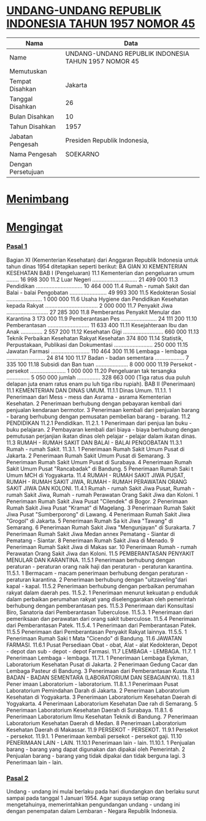 # [UNDANG-UNDANG REPUBLIK INDONESIA TAHUN 1957 NOMOR 45](http://example.org/legal/document/uu/1957/45)

| Nama | Data |
| ------ | ----- |
|Name|UNDANG-UNDANG REPUBLIK INDONESIA TAHUN 1957 NOMOR 45|
|Memutuskan||
|Tempat Disahkan|Jakarta|
|Tanggal Disahkan|26|
|Bulan Disahkan|10|
|Tahun Disahkan|1957|
|Jabatan Pengesah|Presiden Republik Indonesia,|
|Nama Pengesah|SOEKARNO|
|Dengan Persetujuan||
# [Menimbang](http://example.org/legal/document/uu/1957/45/menimbang)

# [Mengingat](http://example.org/legal/document/uu/1957/45/mengingat)


### [Pasal 1](http://example.org/legal/document/uu/1957/45/pasal/0001)
Bagian XI (Kementerian Kesehatan) dari Anggaran Republik Indonesia untuk tahun dinas 1954 ditetapkan seperti berikut: BA GIAN XI KEMENTERIAN KESEHATAN BAB I (Pengeluaran) 11.1 Kementerian dan pengeluaran umum ........ 16 998 300 11.2 Luar Negeri ............................. 21 499 000 11.3 Pendidikan .............................. 10 464 000 11.4 Rumah - rumah Sakit dan Balai - balai Pengobatan ........................ 49 993 300 11.5 Kedokteran Sosial ....................... 1 000 000 11.6 Usaha Hygiene dan Pendidikan Kesehatan kepada Rakyat .................................. 2 000 000 11.7 Penyakit Jiwa ........................... 27 285 300 11.8 Pemberantas Penyakit Menular dan Karantina 3 173 000 11.9 Pemberantasan Pes ....................... 24 111 200 11.10 Pemberantasan ........................... 11 633 400 11.11 Kesejahteraan Ibu dan Anak .............. 2 557 200 11.12 Kesehatan Gigi .......................... 660 000 11.13 Teknik Perbaikan Kesehatan Rakyat Kesehatan 374 800 11.14 Statistik, Perpustakaan, Publikasi dan Dokumentasi ......................... 250 000 11.15 Jawatan Farmasi ......................... 110 464 300 11.16 Lembaga - lembaga ......................... 24 814 100 11.17 Badan - badan sementara ................... 7 335 100 11.18 Subsidi dan Ban tuan ..................... 8 000 000 11.19 Persekot - persekot ....................... 1 000 000 11.20 Pengeluaran tak tersangka ............... 5 050 000 jumlah ............... 328 663 000 (Tiga ratus dua puluh delapan juta enam ratus enam pu luh tiga ribu rupiah). BAB II (Penerimaan) 11.1 KEMENTERIAN DAN DINAS UMUM. 11.1.1 Dinas Umum. 11.1.1. 1 Penerimaan dari Mess - mess dan Asrama - asrama Kementerian Kesehatan. 2 Penerimaan berhubung dengan pebayaran kembali dari penjualan kendaraan bermotor. 3 Penerimaan kembali dari penjualan barang - barang berhubung dengan pemusatan pembelian barang - barang. 11.2 PENDIDIKAN 11.2.1 Pendidikan. 11.2.1. 1 Penerimaan dari penjua lan buku - buku pelajaran. 2 Pembayaran kembali dari biaya - biaya berhubung dengan pemutusan perjanjian ikatan dinas oleh pelajar - pelajar dalam ikatan dinas. 11.3 RUMAH - RUMAH SAKIT DAN BALAI - BALAI PENGOBATAN 11.3.1 Rumah - rumah Sakit. 11.3.1. 1 Penerimaan Rumah Sakit Umum Pusat di Jakarta. 2 Penerimaan Rumah Sakit Umum Pusat di Semarang. 3 Penerimaan Rumah Sakit Umum Pusat di Surabaya. 4 Penerimaan Rumah Sakit Umum Pusat "Rancabadak" di Bandung. 5 Penerimaan Rumah Saki t Umum MCH di Yogyakarta. 11.4 RUMAH - RUMAH SAKIT JIWA PUSAT, RUMAH - RUMAH SAKIT JIWA, RUMAH - RUMAH PERAWATAN ORANG SAKIT JIWA DAN KOLONI. 11.4.1 Rumah - rumah Sakit Jiwa Pusat, Rumah - rumah Sakit Jiwa, Rumah - rumah Perawatan Orang Sakit Jiwa dan Koloni. 1 Penerimaan Rumah Sakit Jiwa Pusat "Cilendek" di Bogor. 2 Penerimaan Rumah Sakit Jiwa Pusat "Kramat" di Magelang. 3 Penerimaan Rumah Sakit Jiwa Pusat "Sumberporong" di Lawang. 4 Penerimaan Rumah Sakit Jiwa "Grogol" di Jakarta. 5 Penerimaan Rumah Sa kit Jiwa "Tawang" di Semarang. 6 Penerimaan Rumah Sakit Jiwa "Mengunjayan" di Surakarta. 7 Penerimaan Rumah Sakit Jiwa Medan annex Pematang - Siantar di Pematang - Siantar. 8 Penerimaan Rumah Sakit Jiwa di Menado. 9 Penerimaan Rumah Sakit Jiwa di Makas sar. 10 Penerimaan Rumah - rumah Perawatan Orang Sakit Jiwa dan Koloni. 11.5 PEMBERANTASAN PENYAKIT MENULAR DAN KARANTINA. 11.5.1 Penerimaan berhubung dengan peraturan - peraturan orang naik haji dan peraturan - peraturan karantina. 11.5.1. 1 Bermacam - macam penerimaan berhubung dengan peraturan - peraturan karantina. 2 Penerimaan berhubung dengan "uitzaveling"dari kapal - kapal. 11.5.2 Penerimaan berhubung dengan perbaikan perumahan rakyat dalam daerah pes. 11.5.2. 1 Penerimaan menurut kekuatan p enduduk dalam perbaikan perumahan rakyat yang diselenggarakan oleh pemerintah berhubung dengan pemberantasan pes. 11.5.3 Penerimaan dari Konsultasi Biro, Sanatoria dari Pemberantasan Tuberculose. 11.5.3. 1 Penerimaan dari pemeriksaan dan perawatan dari orang sakit tuberculose. 11.5.4 Penerimaan dari Pemberantasan Patek. 11.5.4. 1 Penerimaan dari Pemberantasan Patek. 11.5.5 Penerimaan dari Pemberantasan Penyakit Rakyat lainnya. 11.5.5. 1 Penerimaan Rumah Saki t Mata "Cicendo" di Bandung. 11.6 JAWATAN FARMASI. 11.6.1 Pusat Persediaan Obat - obat, Alat - alat Kedokteran, Depot - depot dan sub - depot - depot Farmasi. 11.7 LEMBAGA - LEMBAGA. 11.7. 1 Penerimaan Lembaga - lembaga. 11.7.1. 1 Penerimaan Lembaga Eykman, Laboratorium Kesehatan Pusat di Jakarta. 2 Penerimaan Gedung Cacar dan Lembaga Pasteur di Bandung. 3 Penerimaan dari Pemberantasan Kusta. 11.8 BADAN - BADAN SEMENTARA (LABORATORIUM DAN SEBAGAINYA). 11.8.1 Pener imaan Laboratorium - laboratorium. 11.8.1..1 Penerimaan Pusat Laboratorium Pemindahan Darah di Jakarta. 2 Penerimaan Laboratorium Kesehatan di Yogyakarta. 3 Penerimaan Laboratorium Kesehatan Daerah di Yogyakarta. 4 Penerimaan Laboratorium Kesehatan Dae rah di Semarang. 5 Penerimaan Laboratorium Kesehatan Daerah di Surabaya. 11.8.1. 6 Penerimaan Laboratorium Ilmu Kesehatan Teknik di Bandung. 7 Penerimaan Laboratorium Kesehatan Daerah di Medan. 8 Penerimaan Laboratorium Kesehatan Daerah di Makassar. 11.9 PERSEKOT - PERSEKOT. 11.9.1 Persekot - persekot. 11.9.1. 1 Penerimaan kembali persekot - persekot gaji. 11.10 PENERIMAAN LAIN - LAIN. 11.10.1 Penerimaan lain - lain. 11.10.1. 1 Penjualan barang - barang yang dapat digunakan dan dipakai oleh Pemerintah. 2 Penjualan barang - barang yang tidak dipakai dan tidak berguna lagi. 3 Penerimaan lain - lain.


### [Pasal 2](http://example.org/legal/document/uu/1957/45/pasal/0002)
Undang - undang ini mulai berlaku pada hari diundangkan dan berlaku surut sampai pada tanggal 1 Januari 1954. Agar supaya setiap orang mengetahuinya, memerintahkan pengundangan undang - undang ini dengan penempatan dalam Lembaran - Negara Republik Indonesia.
